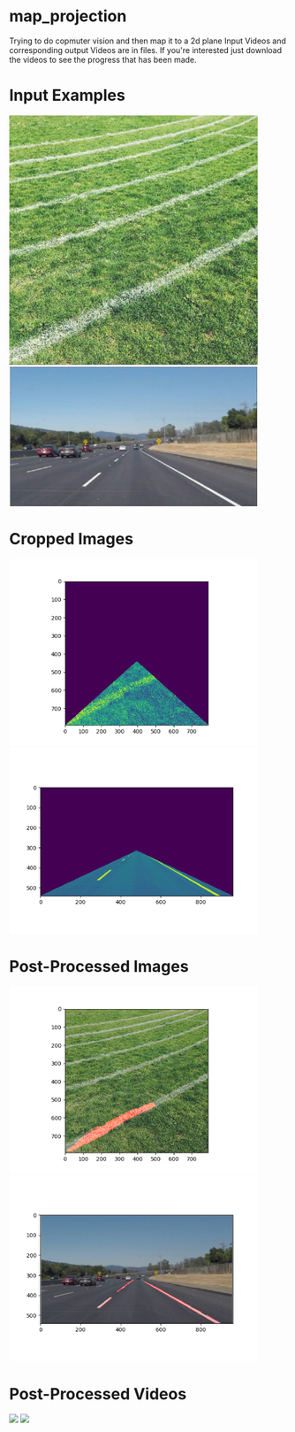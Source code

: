 # map_projection
Trying to do copmuter vision and then map it to a 2d plane
Input Videos and corresponding output Videos are in files. If you're interested just download the videos to see the progress that has been made.

# Input Examples
<p float="left">
  <img src="Input_Images/white-lines-on-a-grass-sports-field.jpg" width="450"/>
  <img src="/Input_Images/whiteline_on_roads(resized).jpg" width="450"/> 
</p>

# Cropped Images
<p float="left">
  <img src="Output_Images/grass_crop.png" width="450"/>
  <img src="/Output_Images/road_crop.png" width="450"/> 
</p>

# Post-Processed Images
<p float="left">
  <img src="Output_Images/white_line_on_grass.png" width="450"/>
  <img src="/Output_Images/white_line_on_road.png" width="450"/> 
</p>

# Post-Processed Videos
![](Output_Images/white_line_highway_with_cars.gif)
![](Output_Images/white_line_highway_without_cars.gif)


